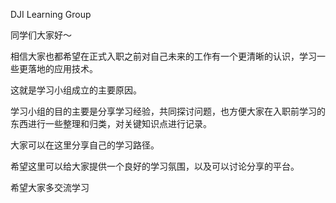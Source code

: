 DJI Learning Group

同学们大家好～

相信大家也都希望在正式入职之前对自己未来的工作有一个更清晰的认识，学习一些更落地的应用技术。

这就是学习小组成立的主要原因。

学习小组的目的主要是分享学习经验，共同探讨问题，也方便大家在入职前学习的东西进行一些整理和归类，对关键知识点进行记录。

大家可以在这里分享自己的学习路径。

希望这里可以给大家提供一个良好的学习氛围，以及可以讨论分享的平台。

希望大家多交流学习
